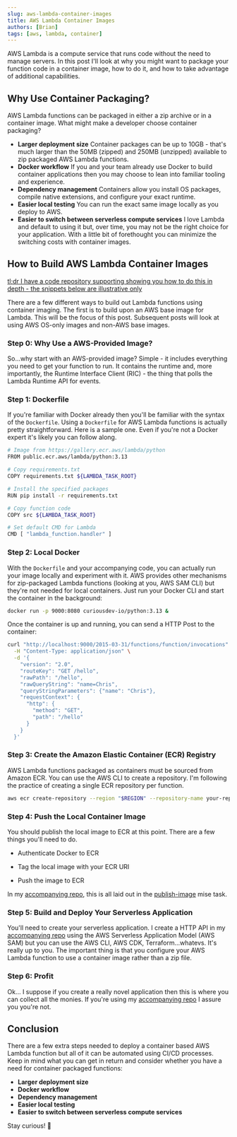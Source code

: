 ```yaml
---
slug: aws-lambda-container-images
title: AWS Lambda Container Images
authors: [Brian]
tags: [aws, lambda, container]
---
```


AWS Lambda is a compute service that runs code without the need to manage servers. In this post I'll look at why you might want to package your function code in a container image, how to do it, and how to take advantage of additional capabilities.

<!--truncate-->

## Why Use Container Packaging?

AWS Lambda functions can be packaged in either a zip archive or in a container image. What might make a developer choose container packaging?

- **Larger deployment size** Container packages can be up to 10GB - that's much larger than the 50MB (zipped) and 250MB (unzipped) available to zip packaged AWS Lambda functions.
- **Docker workflow** If you and your team already use Docker to build container applications then you may choose to lean into familiar tooling and experience.
- **Dependency management** Containers allow you install OS packages, compile native extensions, and configure your exact runtime.
- **Easier local testing** You can run the exact same image locally as you deploy to AWS.
- **Easier to switch between serverless compute services** I love Lambda and default to using it but, over time, you may not be the right choice for your application. With a little bit of forethought you can minimize the switching costs with container images.

## How to Build AWS Lambda Container Images

[tl;dr I have a code repository supporting showing you how to do this in depth - the snippets below are illustrative only](https://github.com/curiousdev-io/aws-lambda-container-images/tree/main)

There are a few different ways to build out Lambda functions using container imaging. The first is to build upon an AWS base image for Lambda. This will be the focus of this post. Subsequent posts will look at using AWS OS-only images and non-AWS base images.

### Step 0: Why Use a AWS-Provided Image?

So...why start with an AWS-provided image? Simple - it includes everything you need to get your function to run. It contains the runtime and, more importantly, the Runtime Interface Client (RIC) - the thing that polls the Lambda Runtime API for events.

### Step 1: Dockerfile

If you're familiar with Docker already then you'll be familiar with the syntax of the `Dockerfile`. Using a `Dockerfile` for AWS Lambda functions is actually pretty straightforward. Here is a sample one. Even if you're not a Docker expert it's likely you can follow along.

```bash
# Image from https://gallery.ecr.aws/lambda/python
FROM public.ecr.aws/lambda/python:3.13

# Copy requirements.txt
COPY requirements.txt ${LAMBDA_TASK_ROOT}

# Install the specified packages
RUN pip install -r requirements.txt

# Copy function code
COPY src ${LAMBDA_TASK_ROOT}

# Set default CMD for Lambda
CMD [ "lambda_function.handler" ]
```

### Step 2: Local Docker

With the `Dockerfile` and your accompanying code, you can actually run your image locally and experiment with it. AWS provides other mechanisms for zip-packaged Lambda functions (looking at you, AWS SAM CLI) but they're not needed for local containers. Just run your Docker CLI and start the container in the background:

```bash
docker run -p 9000:8080 curiousdev-io/python:3.13 &
```

Once the container is up and running, you can send a HTTP Post to the container:

```bash
curl "http://localhost:9000/2015-03-31/functions/function/invocations" \
  -H "Content-Type: application/json" \
  -d '{
    "version": "2.0",
    "routeKey": "GET /hello",
    "rawPath": "/hello",
    "rawQueryString": "name=Chris",
    "queryStringParameters": {"name": "Chris"},
    "requestContext": {
      "http": {
        "method": "GET",
        "path": "/hello"
      }
    }
  }'
```

### Step 3: Create the Amazon Elastic Container (ECR) Registry

AWS Lambda functions packaged as containers must be sourced from Amazon ECR. You can use the AWS CLI to create a repository. I'm following the practice of creating a single ECR repository per function.

```bash
aws ecr create-repository --region "$REGION" --repository-name your-repo-name
```

### Step 4: Push the Local Container Image

You should publish the local image to ECR at this point. There are a few things you'll need to do.

* Authenticate Docker to ECR

* Tag the local image with your ECR URI

* Push the image to ECR

In my [accompanying repo](https://github.com/curiousdev-io/aws-lambda-container-images), this is all laid out in the [publish-image](https://github.com/curiousdev-io/aws-lambda-container-images/blob/main/aws-base-images/python/.config/mise/tasks/publish-image) mise task.

### Step 5: Build and Deploy Your Serverless Application

You'll need to create your serverless application. I create a HTTP API in my [accompanying repo](https://github.com/curiousdev-io/aws-lambda-container-images) using the AWS Serverless Application Model (AWS SAM) but you can use the AWS CLI, AWS CDK, Terraform...whatevs. It's really up to you. The important thing is that you configure your AWS Lambda function to use a container image rather than a zip file.

### Step 6: Profit

Ok... I suppose if you create a really novel application then this is where you can collect all the monies. If you're using my [accompanying repo](https://github.com/curiousdev-io/aws-lambda-container-images) I assure you you're not. 

## Conclusion

There are a few extra steps needed to deploy a container based AWS Lambda function but all of it can be automated using CI/CD processes. Keep in mind what you can get in return and consider whether you have a need for container packaged functions:

- **Larger deployment size**
- **Docker workflow**
- **Dependency management**
- **Easier local testing**
- **Easier to switch between serverless compute services**


Stay curious! 🚀
